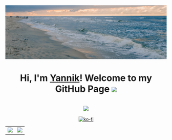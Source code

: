 <img src="https://raw.githubusercontent.com/vaporvee/vaporvee/main/gh-banner.jpg">
<div align="center">
<h1>Hi, I'm <a href="https://vaporvee.com/" target="_blank">Yannik</a>! Welcome to my GitHub Page <img width="36px" src="https://github.com/vaporvee/vaporvee/assets/80621863/1a051d81-4325-456f-9332-b11814018bb0"></h1>
<br>
  
<img src="https://raw.githubusercontent.com/vaporvee/RPG-Test/main/assets/textures/debug/banana.png">
<br>

[![ko-fi](https://ko-fi.com/img/githubbutton_sm.svg)](https://ko-fi.com/vaporvee)

<table>
<td><img src="https://github-readme-stats.vercel.app/api?username=vaporvee&show_icons=true&hide_rank=true&hide_border=true&theme=transparent"></td>
<td><img src="https://github-readme-stats.vercel.app/api/top-langs/?username=vaporvee&langs_count=8&hide_border=true&count_private=true&layout=donut&theme=transparent"></td>
</table>
</div>
